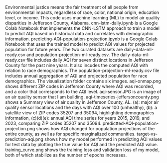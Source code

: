 Environmental justice means the fair treatment of all people from environmental impacts, regardless of race, color, national origin, education level, or income. This code uses machine learning (ML) to model air quality disparities in Jefferson County, Alabama.
cnn-lstm-daily.ipynb is a Google Colab Notebook that implements the CNN-LSTM approach to train a model to predict AQI based on historical data and correlates with demographic information.
predicting-AQI-population-projection.ipynb is a Google Colab Notebook that uses the trained model to predict AQI values for projected population for future years.
The two curated datasets are daily-data-ml-ready.csv and population-projection-ml-ready.csv. The daily-data-ml-ready.csv file includes daily AQI for seven distinct locations in Jefferson County for the past nine years. It also incudes the computed AQI with relation to race demographics. The population-projection-ml-ready.csv file includes annual aggregation of AQI and projected population for race demographics.
The visualization folder contains six images. aqi-onmap.png shows different ZIP codes in Jefferson County where AQI was recorded, and a color that corresponds to the AQI level. aqi-sensor.JPG is an image of an air quality sensor that I am building. aqi-timeseries-jeffersoncounty.png shows a Summary view of air quality in Jefferson County, AL. (a): major air quality sensor locations and the days with AQI over 100 (unhealthy), (b): a satellite view of ZIP codes 35207 and 35094, highlighting demographics information, (c)(d)(e): annual AQI time series for years 2015, 2019, and 2023, comparing ZIP codes 35207 and 35094. predictted-AQI-population-projection.png shows how AQI changed for population projections of the entire county, as well as for specific marginalized communities. target-vs-prediction-aqi.png shows how my model performed in predicting AQI values for test data by plotting the true value for AQI and the predicted AQI value. training_curve.png shows the training loss and validation loss of my model, both of which stabilize as the number of epochs increases.
